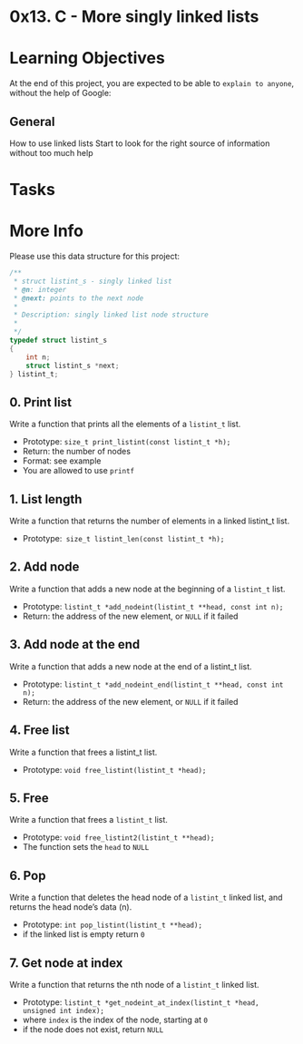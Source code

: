 # 0x13. C - More singly linked lists

# Learning Objectives
At the end of this project, you are expected to be able to `explain to anyone`, without the help of Google:

## General
How to use linked lists
Start to look for the right source of information without too much help

# Tasks

# More Info
Please use this data structure for this project:

```C
/**
 * struct listint_s - singly linked list
 * @n: integer
 * @next: points to the next node
 *
 * Description: singly linked list node structure
 * 
 */
typedef struct listint_s
{
    int n;
    struct listint_s *next;
} listint_t;
```
## 0. Print list
Write a function that prints all the elements of a `listint_t` list.

* Prototype: `size_t print_listint(const listint_t *h);`
* Return: the number of nodes
* Format: see example
* You are allowed to use `printf`

## 1. List length

Write a function that returns the number of elements in a linked listint_t list.

* Prototype:` size_t listint_len(const listint_t *h);`

## 2. Add node
Write a function that adds a new node at the beginning of a `listint_t` list.

* Prototype: `listint_t *add_nodeint(listint_t **head, const int n);`
* Return: the address of the new element, or `NULL` if it failed

## 3. Add node at the end
Write a function that adds a new node at the end of a listint_t list.

* Prototype: `listint_t *add_nodeint_end(listint_t **head, const int n);`
* Return: the address of the new element, or `NULL` if it failed

## 4. Free list
Write a function that frees a listint_t list.

* Prototype: `void free_listint(listint_t *head);`

## 5. Free
Write a function that frees a `listint_t` list.

* Prototype: `void free_listint2(listint_t **head);`
* The function sets the `head` to `NULL`

## 6. Pop
Write a function that deletes the head node of a `listint_t` linked list, and returns the head node’s data (n).

* Prototype: `int pop_listint(listint_t **head);`
* if the linked list is empty return `0`

## 7. Get node at index
Write a function that returns the nth node of a `listint_t` linked list.

* Prototype: `listint_t *get_nodeint_at_index(listint_t *head, unsigned int index);`
* where `index` is the index of the node, starting at `0`
* if the node does not exist, return `NULL`
